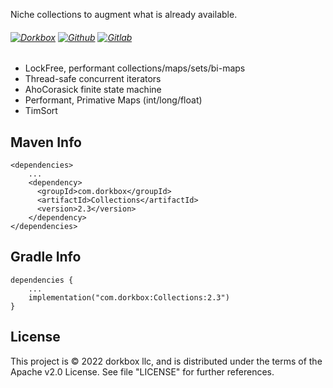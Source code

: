 Niche collections to augment what is already available.

###### [![Dorkbox](https://badge.dorkbox.com/dorkbox.svg "Dorkbox")](https://git.dorkbox.com/dorkbox/Collections) [![Github](https://badge.dorkbox.com/github.svg "Github")](https://github.com/dorkbox/Collections) [![Gitlab](https://badge.dorkbox.com/gitlab.svg "Gitlab")](https://gitlab.com/dorkbox/Collections)


* LockFree, performant collections/maps/sets/bi-maps
* Thread-safe concurrent iterators
* AhoCorasick finite state machine
* Performant, Primative Maps (int/long/float)
* TimSort



Maven Info
---------
```
<dependencies>
    ...
    <dependency>
      <groupId>com.dorkbox</groupId>
      <artifactId>Collections</artifactId>
      <version>2.3</version>
    </dependency>
</dependencies>
```

Gradle Info
---------
```
dependencies {
    ...
    implementation("com.dorkbox:Collections:2.3")
}
```

License
---------
This project is © 2022 dorkbox llc, and is distributed under the terms of the Apache v2.0 License. See file "LICENSE" for further 
references.
